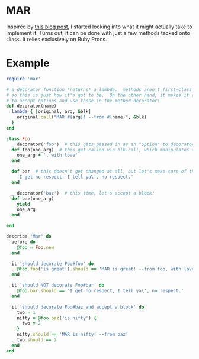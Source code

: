 MAR
===

Inspired by [this blog post][ruby-decorators], I started looking into what it
might actually take to implement it.  Turns out, it can be done with just a few
methods tacked onto `Class`.  It relies exclusively on Ruby Procs.

Example
=======

```ruby
require 'mar'

# a decorator function *returns* a lambda.  methods aren't first-class in Ruby,
# so this is just how it's got to be.  On the other hand, it makes it very easy
# to accept options and use those in the method decorator!
def decorator(name)
  lambda { |original, arg, &blk|
    original.call("MAR #{arg}! --from #{name}", &blk)
  }
end

class Foo
  _ decorator('foo')  # this gets passed in as an "option" to decorator()
  def foo(one_arg)  # this get called via blk.call, which manipulates one_arg before calling the original method
    one_arg + ', with love'
  end

  def bar  # this doesn't get changed at all, but let's make sure of that...
    'I get no respect, I tell ya\', no respect.'
  end

  _ decorator('baz')  # this time, let's accept a block!
  def baz(one_arg)
    yield
    one_arg
  end

end

describe "Mar" do
  before do
    @foo = Foo.new
  end

  it 'should decorate Foo#foo' do
    @foo.foo('is great').should == 'MAR is great! --from foo, with love'
  end

  it 'should NOT decorate Foo#bar' do
    @foo.bar.should == 'I get no respect, I tell ya\', no respect.'
  end

  it 'should decorate Foo#baz and accept a block' do
    two = 1
    nifty = @foo.baz('is nifty') {
      two = 2
    }
    nifty.should == 'MAR is nifty! --from baz'
    two.should == 2
  end
end
```

[ruby-decorators]: http://colinta.com/thoughts/a_modest_proposal.html
